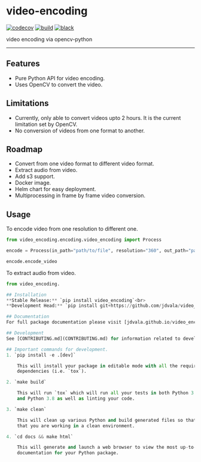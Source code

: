 # video-encoding

[![codecov](https://codecov.io/gh/jdvala/video_encoding/branch/master/graph/badge.svg?token=dEC138Lq1J)](https://codecov.io/gh/jdvala/video_encoding)
[![build](https://img.shields.io/github/workflow/status/jdvala/video_encoding/GH/master?logo=github&cacheSeconds=86400)](https://github.com/jdvala/video_encoding/actions?query=branch%3Amaster)
[![black](https://img.shields.io/badge/code%20style-black-000000.svg)](https://github.com/python/black)

video encoding via opencv-python

---

## Features
* Pure Python API for video encoding.
* Uses OpenCV to convert the video.


## Limitations
* Currently, only able to convert videos upto 2 hours. It is the current limitation set by OpenCV.
* No conversion of videos from one format to another.


## Roadmap
* Convert from one video format to different video format.
* Extract audio from video.
* Add s3 support.
* Docker image.
* Helm chart for easy deployment.
* Multiprocessing in frame by frame video conversion.

## Usage
To encode video from one resolution to different one.
```python
from video_encoding.encoding.video_encoding import Process

encode = Process(in_path="path/to/file", resolution="360", out_path="path/to/file")

encode.encode_video
```

To extract audio from video.
```python
from video_encoding.

## Installation
**Stable Release:** `pip install video_encoding`<br>
**Development Head:** `pip install git+https://github.com/jdvala/video_encoding.git`

## Documentation
For full package documentation please visit [jdvala.github.io/video_encoding](https://jdvala.github.io/video_encoding).

## Development
See [CONTRIBUTING.md](CONTRIBUTING.md) for information related to developing the code.

## Important commands for development.
1. `pip install -e .[dev]`

    This will install your package in editable mode with all the required development
    dependencies (i.e. `tox`).

2. `make build`

    This will run `tox` which will run all your tests in both Python 3.6, Python 3.7,
    and Python 3.8 as well as linting your code.

3. `make clean`

    This will clean up various Python and build generated files so that you can ensure
    that you are working in a clean environment.

4. `cd docs && make html`

    This will generate and launch a web browser to view the most up-to-date
    documentation for your Python package.
